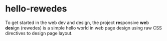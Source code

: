 # hello-rewedes

To get started in the web dev and design, the project **re**sponsive **we**b **des**ign (rewedes) is a simple hello world in web page design using raw CSS directives to design page layout.
